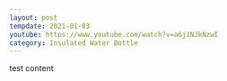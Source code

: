 ```yaml
---
layout: post
tempdate: 2021-01-03
youtube: https://www.youtube.com/watch?v=a6j1NJkNzwI
category: Insulated Water Bottle
---
```

test content